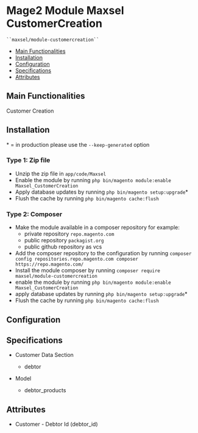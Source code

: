 # Mage2 Module Maxsel CustomerCreation

    ``maxsel/module-customercreation``

 - [Main Functionalities](#markdown-header-main-functionalities)
 - [Installation](#markdown-header-installation)
 - [Configuration](#markdown-header-configuration)
 - [Specifications](#markdown-header-specifications)
 - [Attributes](#markdown-header-attributes)


## Main Functionalities
Customer Creation

## Installation
\* = in production please use the `--keep-generated` option

### Type 1: Zip file

 - Unzip the zip file in `app/code/Maxsel`
 - Enable the module by running `php bin/magento module:enable Maxsel_CustomerCreation`
 - Apply database updates by running `php bin/magento setup:upgrade`\*
 - Flush the cache by running `php bin/magento cache:flush`

### Type 2: Composer

 - Make the module available in a composer repository for example:
    - private repository `repo.magento.com`
    - public repository `packagist.org`
    - public github repository as vcs
 - Add the composer repository to the configuration by running `composer config repositories.repo.magento.com composer https://repo.magento.com/`
 - Install the module composer by running `composer require maxsel/module-customercreation`
 - enable the module by running `php bin/magento module:enable Maxsel_CustomerCreation`
 - apply database updates by running `php bin/magento setup:upgrade`\*
 - Flush the cache by running `php bin/magento cache:flush`


## Configuration




## Specifications

 - Customer Data Section
	- debtor

 - Model
	- debtor_products


## Attributes

 - Customer - Debtor Id (debtor_id)


